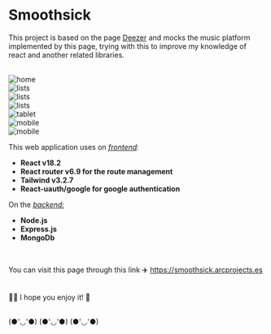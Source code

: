 # Smoothsick

This project is based on the page <a href="https://deezer.com">Deezer</a> and mocks the music platform implemented by this page, trying with this to improve my knowledge of react and another related libraries.\
<br />

![home](./src/assets/imgs/home.smooth.jpeg)
<br />
![lists](./src/assets/imgs/lists.smooth.jpeg)
<br />
![lists](./src/assets/imgs/platlist.smooth.jpeg)
<br />
![lists](./src/assets/imgs/artists.smooth.jpeg)
<br />
![tablet](./src/assets/imgs/tablet_view.smooth.jpeg)
<br />
![mobile](./src/assets/imgs/mobile.smooth.jpeg)
<br />
![mobile](./src/assets/imgs/mobile.smooth2.jpeg)
<br />

This web application uses on <u><i>frontend</i></u>:

<b><ul>

  <li>React v18.2</li>
  <li>React router v6.9 for the route management</li>
  <li>Tailwind v3.2.7</li>
  <li>React-uauth/google for google authentication</li>
</ul></b>

On the <u><i>backend:</i></u>

<b><ul>

  <li>Node.js</li>
  <li>Express.js</li>
  <li>MongoDb</li>
</ul></b>
<br />

You can visit this page through this link ✈️ <a>https://smoothsick.arcprojects.es</a>\
<br />

👩‍🚀 I hope you enjoy it! 🚀


<br />
(●'◡'●) (●'◡'●) (●'◡'●)